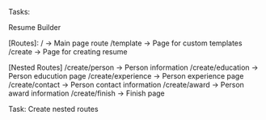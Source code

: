 Tasks:

  Resume Builder

  [Routes]:
    / -> Main page route
    /template -> Page for custom templates 
    /create -> Page for creating resume 

  [Nested Routes]
    /create/person -> Person information
    /create/education -> Person educution page
    /create/experience -> Person experience page
    /create/contact -> Person contact information
    /create/award -> Person award information
    /create/finish -> Finish page


Task:
  Create nested routes
    

    

  

  